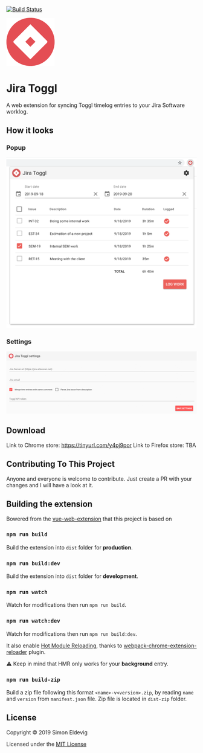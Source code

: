 [![Build Status](https://travis-ci.org/simoneldevig/jira-toggl.svg?branch=master)](https://travis-ci.org/simoneldevig/jira-toggl)

<img src="src/icons/jira-toggl_128.png" alt="HeadRest" width="128"/>

# Jira Toggl

A web extension for syncing Toggl timelog entries to your Jira Software worklog.

## How it looks

### Popup
![Popup](jira-toggl-popup.png)

### Settings
![Popup](jira-toggl-settings.png)

## Download
Link to Chrome store: https://tinyurl.com/y4pj9por
Link to Firefox store: TBA

## Contributing To This Project

Anyone and everyone is welcome to contribute. Just create a PR with your changes and I will have a look at it.

## Building the extension
Bowered from the [vue-web-extension](https://github.com/Kocal/vue-web-extension/edit/master/README.md) that this project is based on

### `npm run build`

Build the extension into `dist` folder for **production**.

### `npm run build:dev`

Build the extension into `dist` folder for **development**.

### `npm run watch`

Watch for modifications then run `npm run build`.

### `npm run watch:dev`

Watch for modifications then run `npm run build:dev`.

It also enable [Hot Module Reloading](https://webpack.js.org/concepts/hot-module-replacement), thanks to [webpack-chrome-extension-reloader](https://github.com/rubenspgcavalcante/webpack-chrome-extension-reloader) plugin.

:warning: Keep in mind that HMR only works for your **background** entry.

### `npm run build-zip`

Build a zip file following this format `<name>-v<version>.zip`, by reading `name` and `version` from `manifest.json` file.
Zip file is located in `dist-zip` folder.


## License

Copyright &copy; 2019 Simon Eldevig

Licensed under the [MIT License](LICENSE)
